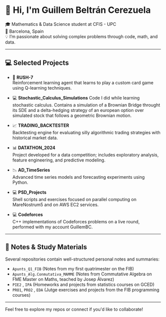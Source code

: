 # 👋 Hi, I'm Guillem Beltrán Cerezuela

🎓 Mathematics & Data Science student at CFIS - UPC  
📍 Barcelona, Spain  
💡 I’m passionate about solving complex problems through code, math, and data.  

---

## 💻 Selected Projects

- 🧠 **RUSH-7**  
  Reinforcement learning agent that learns to play a custom card game using Q-learning techniques.

- 💻 **Stochastic_Calculus_Simulations**
  Code I did while learning stochastic calculus. Contains a simulation of a Brownian Bridge throught its SDE and a delta-hedging strategy of an european option over simulated stock that follows a geometric Brownian motion.

- 📈 **TRADING_BACKTESTER**  
  Backtesting engine for evaluating silly algorithmic trading strategies with historical market data.

- 📊 **DATATHON_2024**  
  Project developed for a data competition; includes exploratory analysis, feature engineering, and predictive modeling.

- 📉 **AD_TimeSeries**  
  Advanced time series models and forecasting experiments using Python.

- 💻 **PSD_Projects**  
  Shell scripts and exercises focused on parallel computing on MareNostrum5 and on AWS EC2 services.

- 💻 **Codeforces**  
  C++ implementations of Codeforces problems on a live round, performed with my account GuillemBC.

---

## 📝 Notes & Study Materials

Several repositories contain well-structured personal notes and summaries:

- `Apunts_Q1_FIB`  (Notes from my first quatrimester on the FIB)
- `Apunts_Alg.Conmutativa_MAMME`  (Notes from Commutative Algebra on FME Master on Maths, teached by Josep Álvarez)
- `PIE2` , `IPA`  (Homeworks and projects from statistics courses on GCED)
- `PRO1`, `PRO2` , `EDA` (Jutge exercises and projects from the FIB programming courses)


---

Feel free to explore my repos or connect if you'd like to collaborate!
